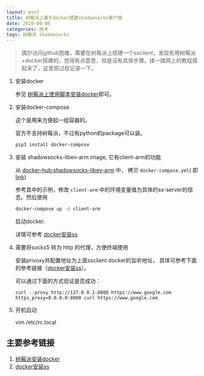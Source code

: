 ```yaml
---
layout: post
title: 树莓派上基于docker搭建shadowsocks客户端
date: 2020-09-06
categories: 技术
tags: 树莓派 shadowsocks
---
```

> 偶尔访问github困难，需要在树莓派上搭建一个ssclient，发现有用树莓派+docker搭建的，觉得有点意思，但是没有具体步骤。揉一揉网上的教程搭起来了，这里把过程记录一下。

1. 安装docker

    参见 [树莓派上使用脚本安装docker](https://yeasy.gitbook.io/docker_practice/install/raspberry-pi#shi-yong-jiao-ben-zi-dong-an-zhuang)即可。

2. 安装docker-compose

    这个是用来方便起一组容器的。

	官方不支持树莓派，不过有python的package可以装。

    ```bash
	pip3 install docker-compose
    ```

3. 安装 shadowsocks-libev-arm image, 它有client-arm的功能
	
    从 [docker-hub:shadowsocks-libev-arm](https://hub.docker.com/r/easypi/shadowsocks-libev-arm) 中，
    拷贝 `docker-compose.yml`(
    即[link](https://github.com/EasyPi/docker-shadowsocks-libev/raw/master/docker-compose.yml))
	
    参考其中的示例，修改 `client-arm` 中的环境变量值为具体的ss-server的信息。然后使用

    ```bash
    docker-compose up -d client-arm
    ```

    启动docker.

    详情可参考 [docker安装ss](http://tiven.wang/articles/setup-shadowsocks-proxy-using-docker/)

4. 需要将socks5 转为 http 的代理，方便终端使用

	安装privoxy并配置地址为上面ssclient docker的监听地址，
    具体可参考下面的参考链接（[docker安装ss](http://tiven.wang/articles/setup-shadowsocks-proxy-using-docker/)）。

    可以通过下面的方式验证是否成功：

    ```
	curl --proxy http://127.0.0.1:8000 https://www.google.com
	https_proxy=0.0.0.0:8000 curl https://www.google.com
    ```

5. 开机启动

	vim /etc/rc.local

## 主要参考链接

1. [树莓派安装docker](https://yeasy.gitbook.io/docker_practice/install/raspberry-pi#shi-yong-jiao-ben-zi-dong-an-zhuang)
2. [docker安装ss](http://tiven.wang/articles/setup-shadowsocks-proxy-using-docker/)
